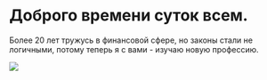 # Доброго времени суток всем. 
Более 20 лет тружусь в финансовой сфере, но законы стали не логичными, потому теперь я с вами - изучаю новую профессию. 


![](https://www.google.com/url?sa=i&url=https%3A%2F%2Fru.freepik.com%2Ffree-photos-vectors%2Fit-%25D1%2582%25D0%25B5%25D1%2585%25D0%25BD%25D0%25BE%25D0%25BB%25D0%25BE%25D0%25B3%25D0%25B8%25D0%25B8&psig=AOvVaw1zmjKioIH50XLoh8BGBDtW&ust=1709654201218000&source=images&cd=vfe&opi=89978449&ved=0CBIQjRxqFwoTCNiCy6382oQDFQAAAAAdAAAAABAE)